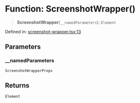 # Function: ScreenshotWrapper()

> **ScreenshotWrapper**(`__namedParameters`): `Element`

Defined in: [screenshot-wrapper.tsx:13](https://github.com/GeoDaCenter/openassistant/blob/36f516b8229288259590b2d9dab3b10cbfc3cbfd/packages/ui/src/components/screenshot-wrapper.tsx#L13)

## Parameters

### \_\_namedParameters

`ScreenshotWrapperProps`

## Returns

`Element`
